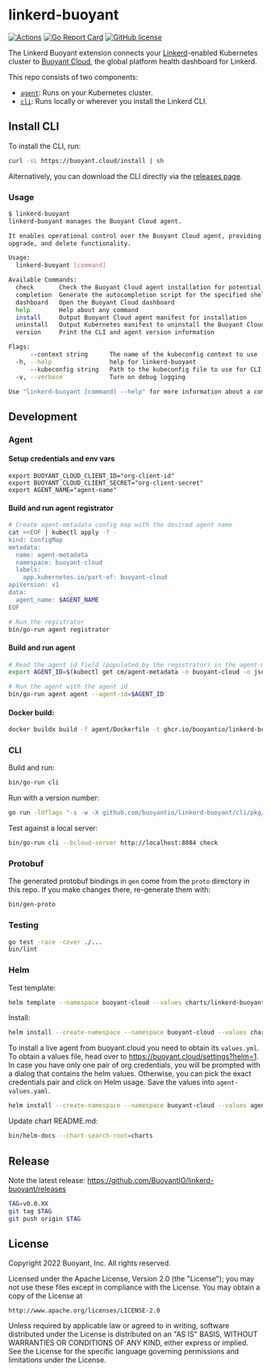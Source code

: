 # linkerd-buoyant

[![Actions](https://github.com/BuoyantIO/linkerd-buoyant/actions/workflows/actions.yml/badge.svg)](https://github.com/BuoyantIO/linkerd-buoyant/actions/workflows/actions.yml)
[![Go Report Card](https://goreportcard.com/badge/github.com/buoyantio/linkerd-buoyant)](https://goreportcard.com/report/github.com/buoyantio/linkerd-buoyant)
[![GitHub license](https://img.shields.io/github/license/buoyantio/linkerd-buoyant.svg)](LICENSE)

The Linkerd Buoyant extension connects your
[Linkerd](https://linkerd.io)-enabled Kubernetes cluster to
[Buoyant Cloud](https://buoyant.io/cloud), the global platform health dashboard for
Linkerd.

This repo consists of two components:
- [`agent`](agent): Runs on your Kubernetes cluster.
- [`cli`](cli): Runs locally or wherever you install the Linkerd CLI.

## Install CLI

To install the CLI, run:

```bash
curl -sL https://buoyant.cloud/install | sh
```

Alternatively, you can download the CLI directly via the
[releases page](https://github.com/BuoyantIO/linkerd-buoyant/releases).

### Usage

```bash
$ linkerd-buoyant
linkerd-buoyant manages the Buoyant Cloud agent.

It enables operational control over the Buoyant Cloud agent, providing install,
upgrade, and delete functionality.

Usage:
  linkerd-buoyant [command]

Available Commands:
  check       Check the Buoyant Cloud agent installation for potential problems
  completion  Generate the autocompletion script for the specified shell
  dashboard   Open the Buoyant Cloud dashboard
  help        Help about any command
  install     Output Buoyant Cloud agent manifest for installation
  uninstall   Output Kubernetes manifest to uninstall the Buoyant Cloud agent
  version     Print the CLI and agent version information

Flags:
      --context string      The name of the kubeconfig context to use
  -h, --help                help for linkerd-buoyant
      --kubeconfig string   Path to the kubeconfig file to use for CLI requests (default "/home/sig/.kube/config")
  -v, --verbose             Turn on debug logging

Use "linkerd-buoyant [command] --help" for more information about a command.
```

## Development

### Agent

#### Setup credentials and env vars

```
export BUOYANT_CLOUD_CLIENT_ID="org-client-id"
export BUOYANT_CLOUD_CLIENT_SECRET="org-client-secret"
export AGENT_NAME="agent-name"
```

#### Build and run agent registrator
```bash
# Create agent-metadata config map with the desired agent name
cat <<EOF | kubectl apply -f -
kind: ConfigMap
metadata:
  name: agent-metadata
  namespace: buoyant-cloud
  labels:
    app.kubernetes.io/part-of: buoyant-cloud
apiVersion: v1
data:
  agent_name: $AGENT_NAME
EOF

# Run the registrator
bin/go-run agent registrator
```

#### Build and run agent
```bash
# Read the agent id field (populated by the registrator) in the agent-metadata config map
export AGENT_ID=$(kubectl get cm/agent-metadata -n buoyant-cloud -o jsonpath='{.data.agent_id}')

# Run the agent with the agent id
bin/go-run agent agent --agent-id=$AGENT_ID
```

#### Docker build:
```bash
docker buildx build -f agent/Dockerfile -t ghcr.io/buoyantio/linkerd-buoyant:latest .
```

### CLI

Build and run:
```bash
bin/go-run cli
```

Run with a version number:
```bash
go run -ldflags "-s -w -X github.com/buoyantio/linkerd-buoyant/cli/pkg/version.Version=vX.Y.Z" cli/main.go version
```

Test against a local server:
```bash
bin/go-run cli --bcloud-server http://localhost:8084 check
```

### Protobuf

The generated protobuf bindings in `gen` come from the `proto` directory in this
repo. If you make changes there, re-generate them with:

```bash
bin/gen-proto
```

### Testing

```bash
go test -race -cover ./...
bin/lint
```

### Helm

Test template:
```bash
helm template --namespace buoyant-cloud --values charts/linkerd-buoyant/ci/fake-values.yaml linkerd-buoyant charts/linkerd-buoyant
```

Install:
```bash
helm install --create-namespace --namespace buoyant-cloud --values charts/linkerd-buoyant/ci/fake-values.yaml linkerd-buoyant charts/linkerd-buoyant
```

To install a live agent from buoyant.cloud you need to obtain its
`values.yml`. To obtain a values file, head over to
https://buoyant.cloud/settings?helm=1. In case you have only one pair
of org credentials, you will be prompted with a dialog that contains
the helm values. Otherwise, you can pick the exact credentials pair and
click on Helm usage. Save the values into `agent-values.yaml`.
```bash
helm install --create-namespace --namespace buoyant-cloud --values agent-values.yaml --set metadata.agentName=$AGENT_NAME linkerd-buoyant charts/linkerd-buoyant
```

Update chart README.md:
```bash
bin/helm-docs --chart-search-root=charts
```

## Release

Note the latest release:
https://github.com/BuoyantIO/linkerd-buoyant/releases

```bash
TAG=v0.0.XX
git tag $TAG
git push origin $TAG
```

## License

Copyright 2022 Buoyant, Inc. All rights reserved.

Licensed under the Apache License, Version 2.0 (the "License"); you may not use
these files except in compliance with the License. You may obtain a copy of the
License at

    http://www.apache.org/licenses/LICENSE-2.0

Unless required by applicable law or agreed to in writing, software distributed
under the License is distributed on an "AS IS" BASIS, WITHOUT WARRANTIES OR
CONDITIONS OF ANY KIND, either express or implied. See the License for the
specific language governing permissions and limitations under the License.
